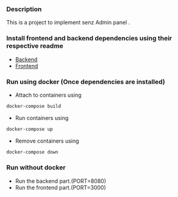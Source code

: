 ### Description
This is a project to implement senz Admin panel .


### Install frontend and backend dependencies using their respective readme

-   [Backend](/backend/README.md)
-   [Frontend](/frontend/README.md)

### Run using docker (Once dependencies are installed)

- Attach to containers using

```bash
docker-compose build
```

- Run containers using

```bash
docker-compose up
```

- Remove containers using

```bash
docker-compose down
```

### Run without docker

- Run the backend part.(PORT=8080)
- Run the frontend part.(PORT=3000)
